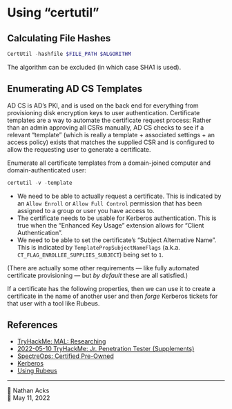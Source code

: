 # Using “certutil”

## Calculating File Hashes

```powershell
CertUtil -hashfile $FILE_PATH $ALGORITHM
```

The algorithm can be excluded (in which case SHA1 is used).

## Enumerating AD CS Templates

AD CS is AD’s PKI, and is used on the back end for everything from provisioning disk encryption keys to user authentication. Certificate templates are a way to automate the certificate request process: Rather than an admin approving all CSRs manually, AD CS checks to see if a relevant “template” (which is really a template + associated settings + an access policy) exists that matches the supplied CSR and is configured to allow the requesting user to generate a certificate.

Enumerate all certificate templates from a domain-joined computer and domain-authenticated user:

```powershell
certutil -v -template
```

* We need to be able to actually request a certificate. This is indicated by an `Allow Enroll` or `Allow Full Control` permission that has been assigned to a group or user you have access to.
* The certificate needs to be usable for Kerberos authentication. This is true when the “Enhanced Key Usage” extension allows for “Client Authentication”.
* We need to be able to set the certificate’s “Subject Alternative Name”. This is indicated by `TemplatePropSubjectNameFlags` (a.k.a. `CT_FLAG_ENROLLEE_SUPPLIES_SUBJECT`) being set to `1`.

(There are actually some other requirements — like fully automated certificate provisioning — but *by default* these are all satisfied.)

If a certificate has the following properties, then we can use it to create a certificate in the name of another user and then *forge* Kerberos tickets for that user with a tool like Rubeus.

## References

* [TryHackMe: MAL: Researching](tryhackme-mal-researching.md)
* [2022-05-10 TryHackMe: Jr. Penetration Tester (Supplements)](../log/2022-05-10-tryhackme-jr-penetration-tester-supplements.md)
* [SpectreOps: Certified Pre-Owned](https://posts.specterops.io/certified-pre-owned-d95910965cd2)
* [Kerberos](kerberos.md)
* [Using Rubeus](rubeus.md)

- - - -

<span aria-hidden="true">👤</span> Nathan Acks  
<span aria-hidden="true">📅</span> May 11, 2022

